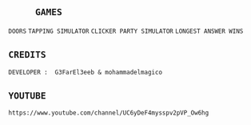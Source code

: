 ## ````      GAMES      ````
``DOORS`` ``TAPPING SIMULATOR`` ``CLICKER PARTY SIMULATOR`` ``LONGEST ANSWER WINS``
## ``CREDITS``
``DEVELOPER :  G3FarEl3eeb & mohammadelmagico``
## ``YOUTUBE``
```link
https://www.youtube.com/channel/UC6yDeF4mysspv2pVP_Ow6hg
```



